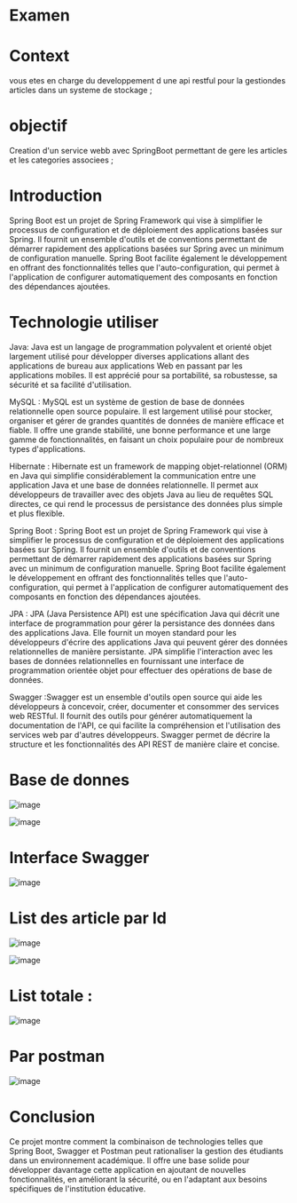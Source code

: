 # Examen


# Context 
vous etes en charge du developpement d une api restful pour la gestiondes articles dans un systeme de stockage ;
# objectif
Creation d'un service webb avec SpringBoot permettant de gere les articles et les categories associees ;
# Introduction 

Spring Boot est un projet de Spring Framework qui vise à simplifier le processus de configuration et de déploiement des applications basées sur Spring. Il fournit un ensemble d'outils et de conventions permettant de démarrer rapidement des applications basées sur Spring avec un minimum de configuration manuelle. Spring Boot facilite également le développement en offrant des fonctionnalités telles que l'auto-configuration, qui permet à l'application de configurer automatiquement des composants en fonction des dépendances ajoutées.


 # Technologie utiliser 
 Java: Java est un langage de programmation polyvalent et orienté objet largement utilisé pour développer diverses applications allant des applications de bureau aux applications Web en passant par les applications mobiles. Il est apprécié pour sa portabilité, sa robustesse, sa sécurité et sa facilité d'utilisation.

MySQL : MySQL est un système de gestion de base de données relationnelle open source populaire. Il est largement utilisé pour stocker, organiser et gérer de grandes quantités de données de manière efficace et fiable. Il offre une grande stabilité, une bonne performance et une large gamme de fonctionnalités, en faisant un choix populaire pour de nombreux types d'applications.

Hibernate : Hibernate est un framework de mapping objet-relationnel (ORM) en Java qui simplifie considérablement la communication entre une application Java et une base de données relationnelle. Il permet aux développeurs de travailler avec des objets Java au lieu de requêtes SQL directes, ce qui rend le processus de persistance des données plus simple et plus flexible.

Spring Boot : Spring Boot est un projet de Spring Framework qui vise à simplifier le processus de configuration et de déploiement des applications basées sur Spring. Il fournit un ensemble d'outils et de conventions permettant de démarrer rapidement des applications basées sur Spring avec un minimum de configuration manuelle. Spring Boot facilite également le développement en offrant des fonctionnalités telles que l'auto-configuration, qui permet à l'application de configurer automatiquement des composants en fonction des dépendances ajoutées.

JPA : JPA (Java Persistence API) est une spécification Java qui décrit une interface de programmation pour gérer la persistance des données dans des applications Java. Elle fournit un moyen standard pour les développeurs d'écrire des applications Java qui peuvent gérer des données relationnelles de manière persistante. JPA simplifie l'interaction avec les bases de données relationnelles en fournissant une interface de programmation orientée objet pour effectuer des opérations de base de données.

Swagger :Swagger est un ensemble d'outils open source qui aide les développeurs à concevoir, créer, documenter et consommer des services web RESTful. Il fournit des outils pour générer automatiquement la documentation de l'API, ce qui facilite la compréhension et l'utilisation des services web par d'autres développeurs. Swagger permet de décrire la structure et les fonctionnalités des API REST de manière claire et concise.

# Base de donnes

![image](https://github.com/simo-laaouibi/Examen/assets/148088062/e0ac9905-7205-43c6-a296-ef950d3d0fec)

![image](https://github.com/simo-laaouibi/Examen/assets/148088062/9feff600-8ee9-4d86-8139-2aa8a1f5b130)

# Interface Swagger

![image](https://github.com/simo-laaouibi/Examen/assets/148088062/bf84f4cb-0468-4cb5-ba9a-1ac952e32d92)

# List des article par Id

![image](https://github.com/simo-laaouibi/Examen/assets/148088062/3fa4e1fe-1865-44b1-b4e9-7247ecbef668)

![image](https://github.com/simo-laaouibi/Examen/assets/148088062/96ff650a-2cc1-408b-a494-6dd960c4d655)

# List totale :


![image](https://github.com/simo-laaouibi/Examen/assets/148088062/81a6ce7a-642d-4902-9ab2-569460c67dc6)

# Par postman 
![image](https://github.com/simo-laaouibi/Examen/assets/148088062/ba72ecc4-b3b7-46e5-babc-9c88a92073ee)

# Conclusion 

Ce projet montre comment la combinaison de technologies telles que Spring Boot, Swagger et Postman peut rationaliser la gestion des étudiants dans un environnement académique. Il offre une base solide pour développer davantage cette application en ajoutant de nouvelles fonctionnalités, en améliorant la sécurité, ou en l'adaptant aux besoins spécifiques de l'institution éducative.



